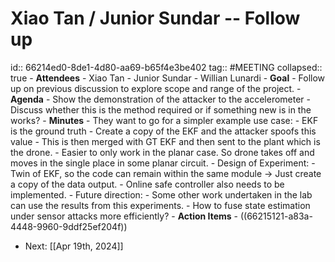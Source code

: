 # Xiao Tan / Junior Sundar -- Follow up
id:: 66214ed0-8de1-4d80-aa69-b65f4e3be402
tag:: #MEETING
collapsed:: true
	- **Attendees**
		- Xiao Tan
		- Junior Sundar
		- Willian Lunardi
	- **Goal**
		- Follow up on previous discussion to explore scope and range of the project.
	- **Agenda**
		- Show the demonstration of the attacker to the accelerometer
		- Discuss whether this is the method required or if something new is in the works?
	- **Minutes**
		- They want to go for a simpler example use case:
			- EKF is the ground truth
			- Create a copy of the EKF and the attacker spoofs this value
			- This is then merged with GT EKF and then sent to the plant which is the drone.
		- Easier to only work in the planar case. So drone takes off and moves in the single place in some planar circuit.
		- Design of Experiment:
			- Twin of EKF, so the code can remain within the same module -> Just create a copy of the data output.
			- Online safe controller also needs to be implemented.
		- Future direction:
			- Some other work undertaken in the lab can use the results from this experiments.
			- How to fuse state estimation under sensor attacks more efficiently?
	- **Action Items**
		- ((66215121-a83a-4448-9960-9ddf25ef204f))
- Next: [[Apr 19th, 2024]]